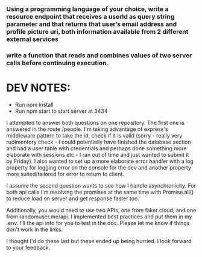 ### Using a programming language of your choice, write a resource endpoint that receives a userId as query string parameter and that returns that user’s email address and profile picture uri, both information available from 2 different external services

### write a function that reads and combines values of two server calls before continuing execution.

# DEV NOTES:

- Run npm install
- Run npm start to start server at 3434

I attempted to answer both questions on one repository. The first one is answered in the route /people. I'm taking advantage of express's middleware pattern to take the id, check if it is valid (sorry - really very rudimentory check - I could potentially have finished the database section and had a user table with credentials and perhaps done something more elaborate with sessions etc - I ran out of time and just wanted to submit it by Friday). I also wanted to set up a more elaborate error handler with a log property for logging error on the console for the dev and another property more suited/tailored for error to return to client.

I assume the second question wants to see how I handle asynchronicity. For both api calls I'm resolving the promises at the same time with Promise.all() to reduce load on server and get response faster too.

Additionally, you would need to use two APIs, one from faker cloud, and one from randomuser.me/api. I implemented best practices and put them in my .env. I'll the api info for you to test in the doc. Please let me know if things don't work in the links.

I thought I'd do these last but these ended up being hurried.
I look forward to your feedback.
